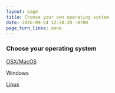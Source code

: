 ```yaml
---
layout: page
title: Choose your own operating system
date: 2016-09-24 12:28:28 -0700
page_turn_links: none
---
```


### Choose your operating system

[OSX/MacOS](03-macintosh-osx-setup)

Windows

[Linux](03-linux-setup)

